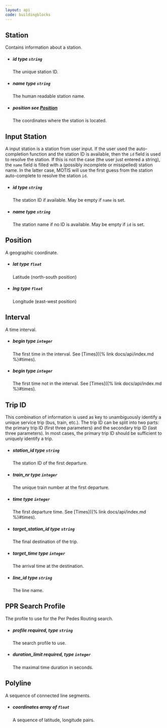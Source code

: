 ```yaml
---
layout: api
code: buildingblocks
---
```


## Station

Contains information about a station.

  - ##### <span class="param">id</span> type `string`
    The unique station ID.
  - ##### <span class="param">name</span> type `string`
    The human readable station name.
  - ##### <span class="param">position</span> see [Position](#position)
    The coordinates where the station is located.

## Input Station

A input station is a station from user input. If the user used the auto-completion function and the station ID is available, then the `id` field is used to resolve the station. If this is not the case (the user just entered a string), the `name` field is filled with a (possibly incomplete or misspelled) station name. In the latter case, MOTIS will use the first guess from the station auto-complete to resolve the station `id`.

  - ##### <span class="param">id</span> type `string`
    The station ID if available. May be empty if `name` is set.
  - ##### <span class="param">name</span> type `string`
    The station name if no ID is available. May be empty if `id` is set.


## Position

A geographic coordinate.

  - ##### <span class="param">lat</span> type `float`
    Latitude (north-south position)
  - ##### <span class="param">lng</span> type `float`
    Longitude (east-west position)


## Interval

A time interval.

  - ##### <span class="param">begin</span> type `integer`
    The first time in the interval. See [Times]({% link docs/api/index.md %}#times).
  - ##### <span class="param">begin</span> type `integer`
    The first time not in the interval. See [Times]({% link docs/api/index.md %}#times).


## Trip ID

This combination of information is used as key to unambiguously identify a unique service trip (bus, train, etc.). The trip ID can be split into two parts: the primary trip ID (first three parameters) and the secondary trip ID (last three parameters). In most cases, the primary trip ID should be sufficient to uniquely identify a trip.

   - ##### <span class="param">station_id</span> type `string`
     The station ID of the first departure.
   - ##### <span class="param">train_nr</span> type `integer`
     The unique train number at the first departure.
   - ##### <span class="param">time</span> type `integer`
     The first departure time. See [Times]({% link docs/api/index.md %}#times).
   - ##### <span class="param">target_station_id</span> type `string`
     The final destination of the trip.
   - ##### <span class="param">target_time</span> type `integer`
     The arrival time at the destination.
   - ##### <span class="param">line_id</span> type `string`
     The line name.

## PPR Search Profile

The profile to use for the Per Pedes Routing search.

  - ##### <span class="param">profile</span> required, type `string`
    The search profile to use.
  - ##### <span class="param">duration_limit</span> required, type `integer`
    The maximal time duration in seconds.

## Polyline

A sequence of connected line segments.

  - ##### <span class="param">coordinates</span> array of `float`
    A sequence of latitude, longitude pairs.
